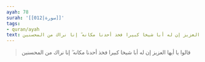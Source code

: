 ```yaml
---
ayah: 78
surah: '[[012|سورة]]'
tags:
- quran/ayah
text: قالوا يا أيها العزيز إن له أبا شيخا كبيرا فخذ أحدنا مكانه ۖ إنا نراك من المحسنين
---
```

> قالوا يا أيها العزيز إن له أبا شيخا كبيرا فخذ أحدنا مكانه ۖ إنا نراك من المحسنين
